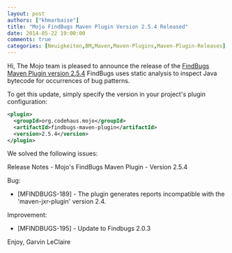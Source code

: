 ```yaml
---
layout: post
authors: ["khmarbaise"]
title: "Mojo FindBugs Maven Plugin Version 2.5.4 Released"
date: 2014-05-22 19:00:00
comments: true
categories: [Neuigkeiten,BM,Maven,Maven-Plugins,Maven-Plugin-Releases]
---
```

Hi,
The Mojo team is pleased to announce the release of the 
[FindBugs Maven Plugin version 2.5.4](http://mojo.codehaus.org/findbugs-maven-plugin-2.5.4/)
FindBugs uses static analysis to inspect Java bytecode for occurrences
of bug patterns.

To get this update, simply specify the version in your project's
plugin configuration:

``` xml
<plugin>
  <groupId>org.codehaus.mojo</groupId>
  <artifactId>findbugs-maven-plugin</artifactId>
  <version>2.5.4</version>
</plugin>
```

<!-- more -->

We solved the following issues:

Release Notes - Mojo's FindBugs Maven Plugin - Version 2.5.4

Bug:

 * [MFINDBUGS-189] - The plugin generates reports incompatible with the 'maven-jxr-plugin' version 2.4.

Improvement:

 * [MFINDBUGS-195] - Update to Findbugs 2.0.3


Enjoy,
Garvin LeClaire
